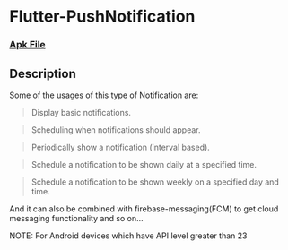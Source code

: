 # Flutter-PushNotification

### [Apk File](https://drive.google.com/file/d/1MT03_4ItVNY504vridC8kPmYPmIEJSDO/view?usp=sharing)

## Description


Some of the usages of this type of Notification are:

> Display basic notifications.

> Scheduling when notifications should appear.

> Periodically show a notification (interval based).

> Schedule a notification to be shown daily at a specified time.

> Schedule a notification to be shown weekly on a specified day and time.

And it can also be combined with firebase-messaging(FCM) to get cloud messaging functionality and so on...

NOTE: For Android devices which have API level greater than 23
 
